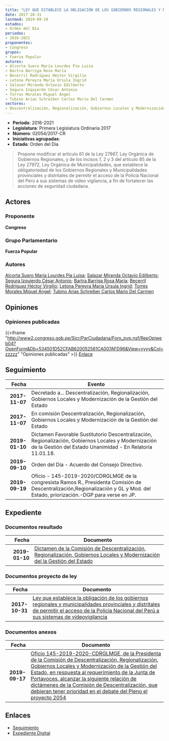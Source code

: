 ```yaml
---
title: "LEY QUE ESTABLECE LA OBLIGACIÓN DE LOS GOBIERNOS REGIONALES Y MUNICIPALIDADES PROVINCIALES Y DISTRITALES DE PERMITIR EL ACCESO DE LA POLICÍA NACIONAL DEL PERÚ, A SUS SISTEMAS DE VIDEO VIGILANCIA"
date: 2017-10-31
lastmod: 2019-09-19
estados:
- Orden del Día
periodos:
- 2016-2021
proponentes:
- Congreso
grupos:
- Fuerza Popular
autores:
- Alcorta Suero María Lourdes Pía Luisa
- Bartra Barriga Rosa María
- Becerril Rodríguez Héctor Virgilio
- Letona Pereyra María Úrsula Ingrid
- Salazar Miranda Octavio Edilberto
- Segura Izquierdo César Antonio
- Torres Morales Miguel Ángel
- Tubino Arias Schreiber Carlos Mario Del Carmen
sectores:
- Descentralización, Regionalización, Gobiernos Locales y Modernización de la Gestión del Estado
---
```

- **Periodo**: 2016-2021
- **Legislatura**: Primera Legislatura Ordinaria 2017
- **Número**: 02054/2017-CR
- **Iniciativas agrupadas**: 
- **Estado**: Orden del Día

> Propone modificar el artículo 61 de la Ley 27867, Ley Orgánica de Gobiernos Regionales, y de los incisos 1, 2 y 3 del artículo 85 de la Ley 27972, Ley Orgánica de Municipalidades, que establece la obligatoriedad de los Gobiernos Regionales y Municipalidades provinciales y distritales de permitir el acceso de la Policía Nacional del Perú a sus sistemas de video vigilancia, a fin de fortalecer las acciones de seguridad ciudadana.


## Actores

### Proponente

**Congreso**

### Grupo Parlamentario

**Fuerza Popular**

### Autores

[Alcorta Suero María Lourdes Pía Luisa](mailto:mailto:lalcorta@congreso.gob.pe); [Salazar Miranda Octavio Edilberto](mailto:mailto:osalazar@congreso.gob.pe); [Segura Izquierdo César Antonio](mailto:mailto:csegura@congreso.gob.pe); [Bartra Barriga Rosa María](mailto:mailto:rbartra@congreso.gob.pe); [Becerril Rodríguez Héctor Virgilio](mailto:mailto:hbecerril@congreso.gob.pe); [Letona Pereyra María Úrsula Ingrid](mailto:mailto:mletona@congreso.gob.pe); [Torres Morales Miguel Ángel](mailto:mailto:mtorresm@congreso.gob.pe); [Tubino Arias Schreiber Carlos Mario Del Carmen](mailto:mailto:ctubino@congreso.gob.pe)

## Opiniones

### Opiniones publicadas

{{<iframe "http://www2.congreso.gob.pe/Sicr/ParCiudadana/Foro_pvp.nsf/RepOpiweb04?OpenForm&Db=534501D52CFAB620052581CA007AFD96&View=yyyy&Col=zzzzz" "Opiniones publicadas" >}}
[Enlace](http://www2.congreso.gob.pe/Sicr/ParCiudadana/Foro_pvp.nsf/RepOpiweb04?OpenForm&Db=534501D52CFAB620052581CA007AFD96&View=yyyy&Col=zzzzz)


## Seguimiento

| Fecha | Evento |
|------:|--------|
| **2017-11-07** | Decretado a... Descentralización, Regionalización, Gobiernos Locales y Modernización de la Gestión del Estado |
| **2017-11-07** | En comisión Descentralización, Regionalización, Gobiernos Locales y Modernización de la Gestión del Estado |
| **2019-01-10** | Dictamen Favorable Sustitutorio Descentralización, Regionalización, Gobiernos Locales y Modernización de la Gestión del Estado Unanimidad - En Relatoría 11.01.18. |
| **2019-09-10** | Orden del Día - Acuerdo del Consejo Directivo. |
| **2019-09-19** | Oficio - 145-2019-2020/CDRGLMGE de la congresista Ramos R., Presidenta Comisión de Descentralización,Regionalización y GL y Mod. del Estado, priorización.-DGP para verse en JP. |

## Expediente

### Documentos resultado

| Fecha | Documento |
|------:|-----------|
| **2019-01-10** | [Dictamen de la Comisión de Descentralización, Regionalización, Gobiernos Locales y Modernización del la Gestión del Estado](http://www.leyes.congreso.gob.pe/Documentos/2016_2021/Dictamenes/Proyectos_de_Ley/02054DC08MAY20190110.pdf) |

### Documentos proyecto de ley

| Fecha | Documento |
|------:|-----------|
| **2017-10-31** | [Ley que establece la obligación de los gobiernos regionales y municipalidades provinciales y distritales de permitir el acceso de la Policía Nacional del Perú a sus sistemas de videovigilancia](http://www.leyes.congreso.gob.pe/Documentos/2016_2021/Proyectos_de_Ley_y_de_Resoluciones_Legislativas/PL0205420171031..pdf) |

### Documentos anexos

| Fecha | Documento |
|------:|-----------|
| **2019-09-17** | [Oficio 145-2019-2020-CDRGLMGE, de la Presidenta de la Comisión de Descentralización, Regionalización, Gobiernos Locales y Modernización de la Gestión del Estado, en respuesta al requerimiento de la Junta de Portavoces, alcanzar la siguiente relación de dictámenes de la Comisión de Descentralización, que debieran tener prioridad en el debate del Pleno el proyecto 2054](http://www.leyes.congreso.gob.pe/Documentos/2016_2021/Oficios/Comisiones_Ordinarias/OFICIO-145-2019-2020-CDRGLMGE.pdf) |

## Enlaces

- [Seguimiento](http://www2.congreso.gob.pe/Sicr/TraDocEstProc/CLProLey2016.nsf/f7fff46988ca05b1052578e100829cc7/35dfe72d4a6d386b052581ca007eda24?OpenDocument)
- [Expediente Digital](http://www2.congreso.gob.pe/Sicr/TraDocEstProc/Expvirt_2011.nsf/visbusqptramdoc1621/02054?opendocument)

